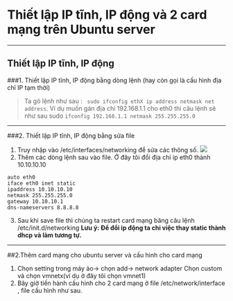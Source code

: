 # Thiết lập IP tĩnh, IP động và 2 card mạng trên Ubuntu server

----
## Thiết lập IP tĩnh, IP động
###1. Thiết lập IP tĩnh, IP động bằng dòng lệnh (hay còn gọi là cấu hình địa chỉ IP tạm thời)
> Ta gõ lệnh như sau :
 ``` sudo ifconfig ethX ip address netmask net address```. Ví dụ muốn gán địa chỉ 192.168.1.1 cho eth0 thì câu lệnh sẽ như sau sudo ```ifconfig 192.168.1.1 netmask 255.255.255.0```

----
###2. Thiết lập IP tĩnh, IP động bằng sửa file
1. Truy nhập vào /etc/interfaces/networking để sửa các thông số.
![](https://camo.githubusercontent.com/3e51ad2f3d2415ffbaabedc2dec873dbd2b4dd0c/687474703a2f2f692e696d6775722e636f6d2f4b4730516c567a2e706e67)
2. Thêm các dòng lệnh sau vào file. Ở đây tôi đổi địa chỉ ip eth0 thành 10.10.10.10
 ```
auto eth0
iface eth0 inet static
ipaddress 10.10.10.10
netmask 255.255.255.0
gateway 10.10.10.1
dns-nameservers 8.8.8.8
```
3. Sau khi save file thì chúng ta restart card mạng băng câu lệnh /etc/init.d/networking 
**Lưu ý: Để đổi ip động ta chỉ việc thay static thành dhcp và làm tương tự.**

----
##2.Thêm card mạng cho ubuntu server và cấu hình cho card mạng
1. Chọn setting trong máy ảo-> chọn add-> network adapter Chọn custom và chọn vmnetx(ví dụ ở đây tôi chọn vmnet1)
2. Bây giờ tiến hành cấu hình cho 2 card mạng ở file /etc/network/interface , file cấu hình như sau.

